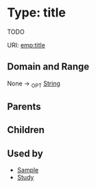 
# Type: title


TODO

URI: [emp:title](https://microbiomedata/schema/emp/title)


## Domain and Range

None ->  <sub>OPT</sub> [String](types/String.md)

## Parents


## Children


## Used by

 * [Sample](Sample.md)
 * [Study](Study.md)
